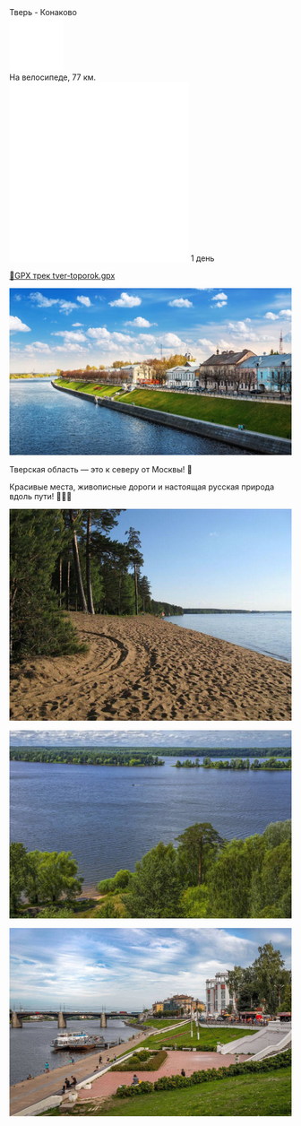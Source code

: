 
<link rel="stylesheet" href="../assets-custom/css/style-markdown.css">
<div class="cover-container" style="background-image: url('tver-konakovo-1600.jpg');">
	<div class="cover-text">
		<div class="cover-title">
            Тверь - Конаково
        </div>
		<div class="cover-description">
			<div class="packages-location">
                <img loading="lazy" src="../assets-custom/icon-bike.png" alt="" class="cover-icon">
                <div class="h4-default regular">На велосипеде, 77 км.</div>
            </div>
            <div>
                <img class="cover-icon" loading="lazy" src="../assets-custom/icon-time.png" alt=""  />
                <span>1 день</span>
            </div>
		</div>
	</div>
</div>

<div id="map"></div>

[📍GPX трек tver-toporok.gpx](tver-toporok.gpx)


![photo_2025-03-14 19.29.17.jpeg](imgs/photo_2025-03-14%2019.29.17.jpeg)


Тверская область — это к северу от Москвы! 🌲

Красивые места, живописные дороги и настоящая русская природа вдоль пути! 🌿🚴‍♂️

![photo_2025-03-14 18.56.59.jpeg](imgs/photo_2025-03-14%2018.56.59.jpeg)


![photo_2025-03-14 18.56.58.jpeg](imgs/photo_2025-03-14%2018.56.58.jpeg)


![photo_2025-03-14 19.29.15.jpeg](imgs/photo_2025-03-14%2019.29.15.jpeg)






<link href="https://api.mapbox.com/mapbox-gl-js/v3.10.0/mapbox-gl.css" rel="stylesheet">
<script src="https://api.mapbox.com/mapbox-gl-js/v3.10.0/mapbox-gl.js"></script>
<script src="https://cdn.jsdelivr.net/npm/js-yaml@4.1.0/dist/js-yaml.min.js"></script>
<script src="../assets-custom/js/cozy-journey.js"></script>
<script>architectMap({
    tracks: [{path: 'tver-toporok.gpx'}], 
    points: 'points.yaml',
    zoom: 6.4,
    center: [37.19499, 56.17144],
    fitDuration: 9000
});
</script>
